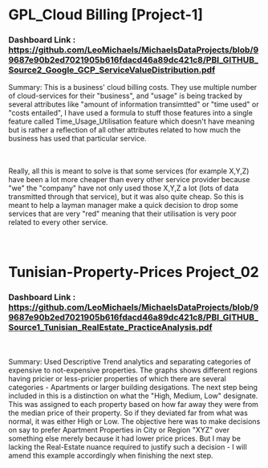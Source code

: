 # GPL_Cloud Billing [Project-1]

### Dashboard Link : https://github.com/LeoMichaels/MichaelsDataProjects/blob/99687e90b2ed7021905b616fdacd46a89dc421c8/PBI_GITHUB_Source2_Google_GCP_ServiceValueDistribution.pdf

Summary: This is a business' cloud billing costs. They use multiple number of cloud-services for their "business", and "usage" is being tracked by several attributes like "amount of information transimtted" or "time used" or "costs entailed", I have used a formula to stuff those features into a single feature called Time_Usage_Utilisation feature which doesn't have meaning but is rather a reflection of all other attributes related to how much the business has used that particular service.

<br />
<br />
Really, all this is meant to solve is that some services (for example X,Y,Z) have been a lot more cheaper than every other service provider because "we" the "company" have not only used those X,Y,Z a lot (lots of data transmitted through that service), but it was also quite cheap. So this is meant to help a layman manager make a quick decision to drop some services that are very "red" meaning that their utilisation is very poor related to every other service. 
<br />
<br />
<br />

# Tunisian-Property-Prices Project_02

### Dashboard Link : https://github.com/LeoMichaels/MichaelsDataProjects/blob/99687e90b2ed7021905b616fdacd46a89dc421c8/PBI_GITHUB_Source1_Tunisian_RealEstate_PracticeAnalysis.pdf

<br />
<br />
Summary: Used Descriptive Trend analytics and separating categories of expensive to not-expensive properties. The graphs shows different regions having pricier or less-pricier properties of which there are several categories - Apartments or larger building desigations. The next step being included in this is a distinction on what the "High, Medium, Low" designate. This was assigned to each property based on how far away they were from the median price of their property. So if they deviated far from what was normal, it was either High or Low. The objective here was to make decisions on say to prefer Apartment Properties in City or Region "XYZ" over something else merely because it had lower price prices. But I may be lacking the Real-Estate nuance required to justify such a decision - I will amend this example accordingly when finishing the next step.
<br />
